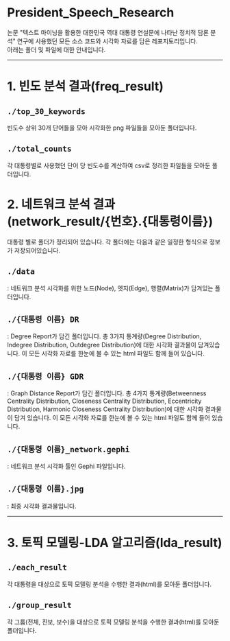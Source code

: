# President_Speech_Research
논문 "텍스트 마이닝을 활용한 대한민국 역대 대통령 연설문에 나타난 정치적 담론 분석" 연구에 사용했던 모든 소스 코드와 시각화 자료를 담은 레포지토리입니다.    
아래는 폴더 및 파일에 대한 안내입니다.

****
# 1. 빈도 분석 결과(freq_result)
## `./top_30_keywords`
빈도수 상위 30개 단어들을 모아 시각화한 png 파일들을 모아둔 폴더입니다.

## `./total_counts`
각 대통령별로 사용했던 단어 당 빈도수를 계산하여 csv로 정리한 파일들을 모아둔 폴더입니다.

# 2. 네트워크 분석 결과(network_result/{번호}.{대통령이름})
대통령 별로 폴더가 정리되어 있습니다. 
각 폴더에는 다음과 같은 일정한 형식으로 정보가 저장되어있습니다.
## `./data`     
: 네트워크 분석 시각화를 위한 노드(Node), 엣지(Edge), 행렬(Matrix)가 담겨있는 폴더입니다.
## `./{대통령 이름} DR`     
: Degree Report가 담긴 폴더입니다. 총 3가지 통계량(Degree Distribution, Indegree Distribution, Outdegree Distribution)에 대한 시각화 결과물이 담겨있습니다. 이 모든 시각화 자료를 한눈에 볼 수 있는 html 파일도 함께 들어 있습니다.
## `./{대통령 이름} GDR`     
: Graph Distance Report가 담긴 폴더입니다. 총 4가지 통계량(Betweenness Centrality Distribution, Closeness Centrality Distribution, Eccentricity Distribution, Harmonic Closeness Centrality Distribution)에 대한 시각화 결과물이 담겨 있습니다. 이 모든 시각화 자료를 한눈에 볼 수 있는 html 파일도 함께 들어 있습니다. 
## `./{대통령 이름}_network.gephi`    
: 네트워크 분석 시각화 툴인 Gephi 파일입니다. 
## `./{대통령 이름}.jpg`     
: 최종 시각화 결과물입니다.


****
# 3. 토픽 모델링-LDA 알고리즘(lda_result)
## `./each_result`
각 대통령을 대상으로 토픽 모델링 분석을 수행한 결과(html)를 모아둔 폴더입니다.
## `./group_result`
각 그룹(전체, 진보, 보수)을 대상으로 토픽 모델링 분석을 수행한 결과(html)를 모아둔 폴더입니다.